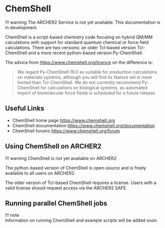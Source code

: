 # ChemShell

!!! warning
  The ARCHER2 Service is not yet available. This documentation is in
  development.

ChemShell is a script-based chemistry code focusing on hybrid QM/MM
calculations with support for standard quantum chemical or force field
calculations. There are two versions: an older Tcl-based version
Tcl-ChemShell and a more recent python-based version Py-ChemShell.

The advice from <https://www.chemshell.org/licence> on the difference
is:

> We regard Py-ChemShell 19.0 as suitable for production calculations on
> materials systems, although you will find its feature set is more
> limited than Tcl-ChemShell. We do not currently recommend Py-ChemShell
> for calculations on biological systems, as automated import of
> biomolecular force fields is scheduled for a future release.

## Useful Links

  - ChemShell home page <https://www.chemshell.org>
  - ChemShell documentation <https://www.chemshell.org/documentation>
  - ChemShell forums <https://www.chemshell.org/forum>

## Using ChemShell on ARCHER2

!!! warning
    ChemShell is not yet available on ARCHER2

The python-based version of ChemShell is open-source and is freely
available to all users on ARCHER2.

The older version of Tcl-based ChemShell requires a license. Users with
a valid license should request access via the ARCHER2 SAFE.

## Running parallel ChemShell jobs

!!! note  
    Information on running ChemShell and example scripts will be added soon.
